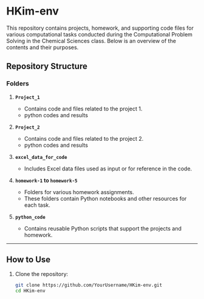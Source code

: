 # HKim-env

This repository contains projects, homework, and supporting code files for various computational tasks conducted during the Computational Problem Solving in the Chemical Sciences class. Below is an overview of the contents and their purposes.

## Repository Structure

### **Folders**
1. **`Project_1`**
   - Contains code and files related to the project 1.
   - python codes and results
   
2. **`Project_2`**
   - Contains code and files related to the project 2.
   - python codes and results

3. **`excel_data_for_code`**
   - Includes Excel data files used as input or for reference in the code.

4. **`homework-1` to `homework-5`**
   - Folders for various homework assignments.
   - These folders contain Python notebooks and other resources for each task.

5. **`python_code`**
   - Contains reusable Python scripts that support the projects and homework.

---

## How to Use

1. Clone the repository:
   ```bash
   git clone https://github.com/YourUsername/HKim-env.git
   cd HKim-env

